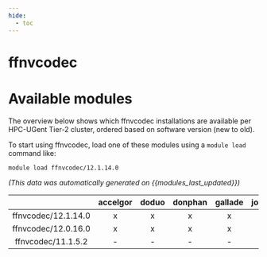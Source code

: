 ```yaml
---
hide:
  - toc
---
```


ffnvcodec
=========

# Available modules


The overview below shows which ffnvcodec installations are available per HPC-UGent Tier-2 cluster, ordered based on software version (new to old).

To start using ffnvcodec, load one of these modules using a `module load` command like:

```shell
module load ffnvcodec/12.1.14.0
```

*(This data was automatically generated on {{modules_last_updated}})*  

| |accelgor|doduo|donphan|gallade|joltik|litleo|shinx|
| :---: | :---: | :---: | :---: | :---: | :---: | :---: | :---: |
|ffnvcodec/12.1.14.0|x|x|x|x|x|x|x|
|ffnvcodec/12.0.16.0|x|x|x|x|x|x|x|
|ffnvcodec/11.1.5.2|-|-|-|-|-|x|x|
